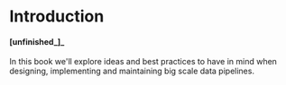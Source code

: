 # Introduction

#### \[unfinished_\]_



In this book we'll explore ideas and best practices to have in mind when designing, implementing and maintaining big scale data pipelines.







